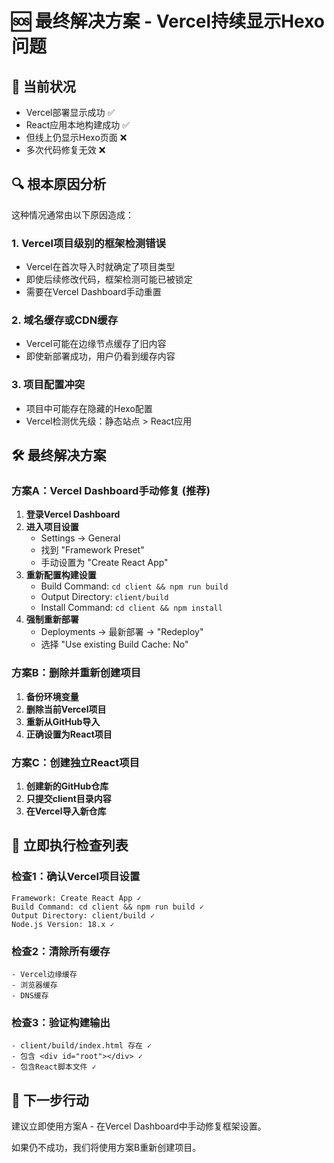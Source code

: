 # 🆘 最终解决方案 - Vercel持续显示Hexo问题

## 🚨 当前状况
- Vercel部署显示成功 ✅
- React应用本地构建成功 ✅  
- 但线上仍显示Hexo页面 ❌
- 多次代码修复无效 ❌

## 🔍 根本原因分析
这种情况通常由以下原因造成：

### 1. Vercel项目级别的框架检测错误
- Vercel在首次导入时就确定了项目类型
- 即使后续修改代码，框架检测可能已被锁定
- 需要在Vercel Dashboard手动重置

### 2. 域名缓存或CDN缓存
- Vercel可能在边缘节点缓存了旧内容
- 即使新部署成功，用户仍看到缓存内容

### 3. 项目配置冲突
- 项目中可能存在隐藏的Hexo配置
- Vercel检测优先级：静态站点 > React应用

## 🛠️ 最终解决方案

### 方案A：Vercel Dashboard手动修复 (推荐)
1. **登录Vercel Dashboard**
2. **进入项目设置**
   - Settings → General
   - 找到 "Framework Preset"
   - 手动设置为 "Create React App"
3. **重新配置构建设置**
   - Build Command: `cd client && npm run build`
   - Output Directory: `client/build`
   - Install Command: `cd client && npm install`
4. **强制重新部署**
   - Deployments → 最新部署 → "Redeploy"
   - 选择 "Use existing Build Cache: No"

### 方案B：删除并重新创建项目
1. **备份环境变量**
2. **删除当前Vercel项目**
3. **重新从GitHub导入**
4. **正确设置为React项目**

### 方案C：创建独立React项目
1. **创建新的GitHub仓库**
2. **只提交client目录内容**
3. **在Vercel导入新仓库**

## 🎯 立即执行检查列表

### 检查1：确认Vercel项目设置
```
Framework: Create React App ✓
Build Command: cd client && npm run build ✓  
Output Directory: client/build ✓
Node.js Version: 18.x ✓
```

### 检查2：清除所有缓存
```
- Vercel边缘缓存 
- 浏览器缓存
- DNS缓存
```

### 检查3：验证构建输出
```
- client/build/index.html 存在 ✓
- 包含 <div id="root"></div> ✓
- 包含React脚本文件 ✓
```

## 🚀 下一步行动
建议立即使用方案A - 在Vercel Dashboard中手动修复框架设置。

如果仍不成功，我们将使用方案B重新创建项目。